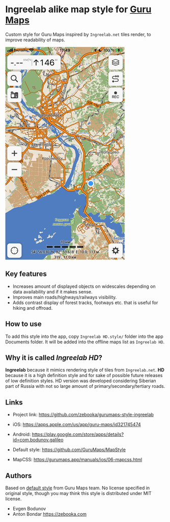 # Ingreelab alike map style for [Guru Maps](https://gurumaps.app)

Custom style for Guru Maps inspired by `Ingreelab.net` tiles render, to improve readability of maps.

![Example of rendering](screenshot.jpg)


## Key features

* Increases amount of displayed objects on widescales depending on data availability and if it makes sense.
* Improves main roads/highways/railways visibility.
* Adds contrast display of forest tracks, footways etc. that is useful for hiking and offroad.


## How to use

To add this style into the app, copy `Ingreelab HD.style/` folder into the app Documents folder.
It will be added into the offline maps list as `Ingreelab HD`.


## Why it is called *Ingreelab HD*?

**Ingreelab** because it mimics rendering style of tiles from `Ingreelab.net`. **HD** because it is a high definition style and for sake of possible future releases of low definition styles. HD version was developed considering Siberian part of Russia with not so large amount of primary/secondary/tertiary roads. 


## Links

* Project link: https://github.com/zebooka/gurumaps-style-ingreelab

* iOS: https://apps.apple.com/us/app/guru-maps/id321745474
* Android: https://play.google.com/store/apps/details?id=com.bodunov.galileo

* Default style: https://github.com/GuruMaps/MapStyle
* MapCSS: https://gurumaps.app/manuals/ios/06-mapcss.html


## Authors

Based on [default style](https://github.com/GuruMaps/MapStyle) from Guru Maps team. No license specified in original style, 
though you may think this style is distributed under MIT license.

* Evgen Bodunov
* Anton Bondar https://zebooka.com
